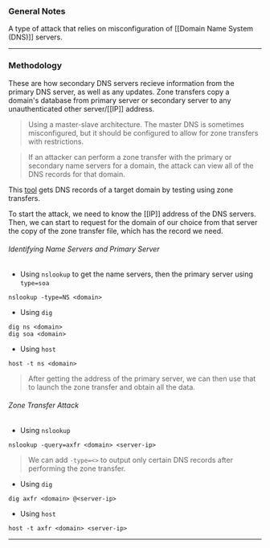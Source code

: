 
### General Notes

A type of attack that relies on misconfiguration of [[Domain Name System (DNS)]] servers.

---

### Methodology

These are how secondary DNS servers recieve information from the primary DNS server, as well as any updates. Zone transfers copy a domain's database from primary server or secondary server to any unauthenticated other server/[[IP]] address.

> Using a master-slave architecture.
> The master DNS is sometimes misconfigured, but it should be configured to allow for zone transfers with restrictions.

> If an attacker can perform a zone transfer with the primary or secondary name servers for a domain, the attack can view all of the DNS records for that domain.

This [tool](https://hackertarget.com/zone-transfer/) gets DNS records of a target domain by testing using zone transfers.

To start the attack, we need to know the [[IP]] address of the DNS servers. Then, we can start to request for the domain of our choice from that server the copy of the zone transfer file, which has the record we need.

###### Identifying Name Servers and Primary Server

* Using `nslookup` to get the name servers, then the primary server using `type=soa`
```
nslookup -type=NS <domain>
```
* Using `dig`
```
dig ns <domain>
dig soa <domain>
```
* Using `host`
```
host -t ns <domain>
```

> After getting the address of the primary server, we can then use that to launch the zone transfer and obtain all the data.

###### Zone Transfer Attack

* Using `nslookup`
```
nslookup -query=axfr <domain> <server-ip>
```
> We can add `-type=<>` to output only certain DNS records after performing the zone transfer.

* Using `dig`
```
dig axfr <domain> @<server-ip> 
```
* Using `host`
```
host -t axfr <domain> <server-ip>
```

---
